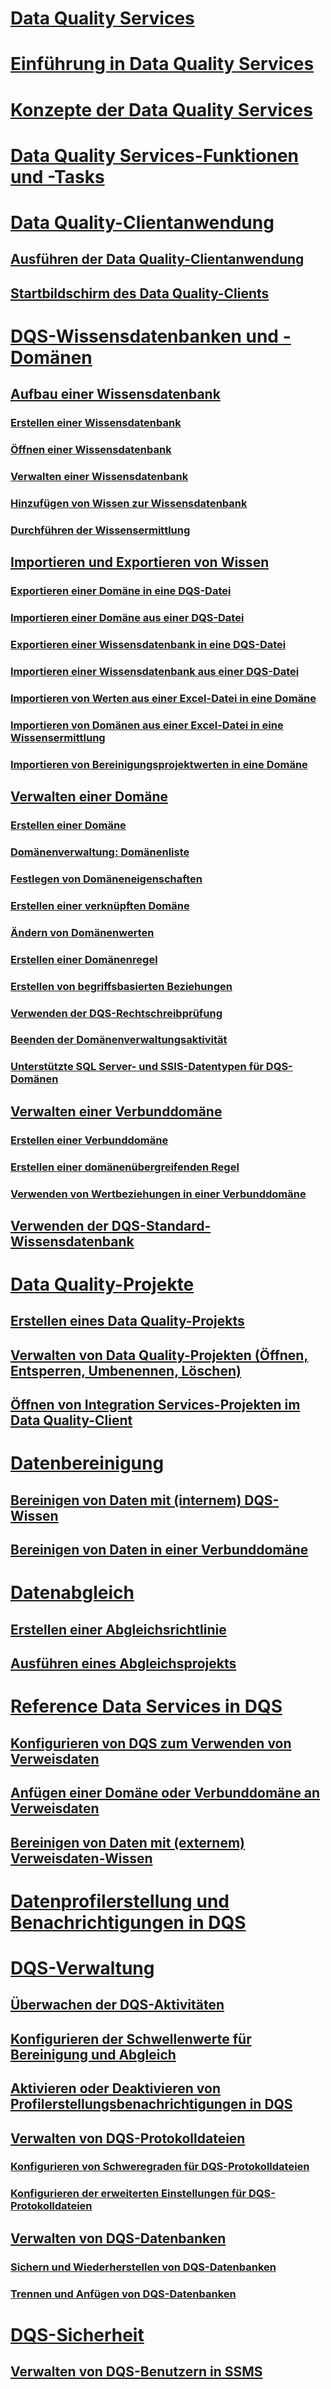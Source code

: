 # [Data Quality Services](data-quality-services.md)
# [Einführung in Data Quality Services](introduction-to-data-quality-services.md)
# [Konzepte der Data Quality Services](data-quality-services-concepts.md)
# [Data Quality Services-Funktionen und -Tasks](data-quality-services-features-and-tasks.md)
# [Data Quality-Clientanwendung](data-quality-client-application.md)
## [Ausführen der Data Quality-Clientanwendung](run-the-data-quality-client-application.md)
## [Startbildschirm des Data Quality-Clients](data-quality-client-home-screen.md)
# [DQS-Wissensdatenbanken und -Domänen](dqs-knowledge-bases-and-domains.md)
## [Aufbau einer Wissensdatenbank](building-a-knowledge-base.md)
### [Erstellen einer Wissensdatenbank](create-a-knowledge-base.md)
### [Öffnen einer Wissensdatenbank](open-a-knowledge-base.md)
### [Verwalten einer Wissensdatenbank](manage-a-knowledge-base.md)
### [Hinzufügen von Wissen zur Wissensdatenbank](adding-knowledge-to-a-knowledge-base.md)
### [Durchführen der Wissensermittlung](perform-knowledge-discovery.md)
## [Importieren und Exportieren von Wissen](importing-and-exporting-knowledge.md)
### [Exportieren einer Domäne in eine DQS-Datei](export-a-domain-to-a-dqs-file.md)
### [Importieren einer Domäne aus einer DQS-Datei](import-a-domain-from-a-dqs-file.md)
### [Exportieren einer Wissensdatenbank in eine DQS-Datei](export-a-knowledge-base-to-a-dqs-file.md)
### [Importieren einer Wissensdatenbank aus einer DQS-Datei](import-a-knowledge-base-from-a-dqs-file.md)
### [Importieren von Werten aus einer Excel-Datei in eine Domäne](import-values-from-an-excel-file-into-a-domain.md)
### [Importieren von Domänen aus einer Excel-Datei in eine Wissensermittlung](import-domains-from-an-excel-file-in-knowledge-discovery.md)
### [Importieren von Bereinigungsprojektwerten in eine Domäne](import-cleansing-project-values-into-a-domain.md)
## [Verwalten einer Domäne](managing-a-domain.md)
### [Erstellen einer Domäne](create-a-domain.md)
### [Domänenverwaltung: Domänenliste](domain-management-domain-list.md)
### [Festlegen von Domäneneigenschaften](set-domain-properties.md)
### [Erstellen einer verknüpften Domäne](create-a-linked-domain.md)
### [Ändern von Domänenwerten](change-domain-values.md)
### [Erstellen einer Domänenregel](create-a-domain-rule.md)
### [Erstellen von begriffsbasierten Beziehungen](create-term-based-relations.md)
### [Verwenden der DQS-Rechtschreibprüfung](use-the-dqs-speller.md)
### [Beenden der Domänenverwaltungsaktivität](end-the-domain-management-activity.md)
### [Unterstützte SQL Server- und SSIS-Datentypen für DQS-Domänen](supported-sql-server-and-ssis-data-types-for-dqs-domains.md)
## [Verwalten einer Verbunddomäne](managing-a-composite-domain.md)
### [Erstellen einer Verbunddomäne](create-a-composite-domain.md)
### [Erstellen einer domänenübergreifenden Regel](create-a-cross-domain-rule.md)
### [Verwenden von Wertbeziehungen in einer Verbunddomäne](use-value-relations-in-a-composite-domain.md)
## [Verwenden der DQS-Standard-Wissensdatenbank](using-the-dqs-default-knowledge-base.md)
# [Data Quality-Projekte](data-quality-projects-dqs.md)
## [Erstellen eines Data Quality-Projekts](create-a-data-quality-project.md)
## [Verwalten von Data Quality-Projekten (Öffnen, Entsperren, Umbenennen, Löschen)](manage-open-unlock-rename-and-delete-a-data-quality-project.md)
## [Öffnen von Integration Services-Projekten im Data Quality-Client](open-integration-services-projects-in-data-quality-client.md)
# [Datenbereinigung](data-cleansing.md)
## [Bereinigen von Daten mit (internem) DQS-Wissen](cleanse-data-using-dqs-internal-knowledge.md)
## [Bereinigen von Daten in einer Verbunddomäne](cleanse-data-in-a-composite-domain.md)
# [Datenabgleich](data-matching.md)
## [Erstellen einer Abgleichsrichtlinie](create-a-matching-policy.md)
## [Ausführen eines Abgleichsprojekts](run-a-matching-project.md)
# [Reference Data Services in DQS](reference-data-services-in-dqs.md)
## [Konfigurieren von DQS zum Verwenden von Verweisdaten](configure-dqs-to-use-reference-data.md)
## [Anfügen einer Domäne oder Verbunddomäne an Verweisdaten](attach-a-domain-or-composite-domain-to-reference-data.md)
## [Bereinigen von Daten mit (externem) Verweisdaten-Wissen](cleanse-data-using-reference-data-external-knowledge.md)
# [Datenprofilerstellung und Benachrichtigungen in DQS](data-profiling-and-notifications-in-dqs.md)
# [DQS-Verwaltung](dqs-administration.md)
## [Überwachen der DQS-Aktivitäten](monitor-dqs-activities.md)
## [Konfigurieren der Schwellenwerte für Bereinigung und Abgleich](configure-threshold-values-for-cleansing-and-matching.md)
## [Aktivieren oder Deaktivieren von Profilerstellungsbenachrichtigungen in DQS](enable-or-disable-profiling-notifications-in-dqs.md)
## [Verwalten von DQS-Protokolldateien](manage-dqs-log-files.md)
### [Konfigurieren von Schweregraden für DQS-Protokolldateien](configure-severity-levels-for-dqs-log-files.md)
### [Konfigurieren der erweiterten Einstellungen für DQS-Protokolldateien](configure-advanced-settings-for-dqs-log-files.md)
## [Verwalten von DQS-Datenbanken](manage-dqs-databases.md)
### [Sichern und Wiederherstellen von DQS-Datenbanken](backing-up-and-restoring-dqs-databases.md)
### [Trennen und Anfügen von DQS-Datenbanken](detaching-and-attaching-dqs-databases.md)
# [DQS-Sicherheit](dqs-security.md)
## [Verwalten von DQS-Benutzern in SSMS](manage-dqs-users-in-ssms.md)
